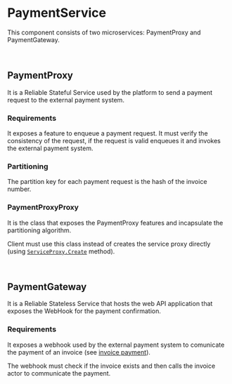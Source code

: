 # PaymentService
This component consists of two microservices: PaymentProxy and PaymentGateway.

<br/>

## PaymentProxy
It is a Reliable Stateful Service used by the platform to send a payment request to the external payment system.

### Requirements
It exposes a feature to enqueue a payment request. It must verify the consistency of the request, if the request is valid enqueues it and invokes the external payment system.

### Partitioning
The partition key for each payment request is the hash of the invoice number.

### PaymentProxyProxy
It is the class that exposes the PaymentProxy features and incapsulate the partitioning algorithm. 

Client must use this class instead of creates the service proxy directly (using <a href="https://docs.microsoft.com/en-us/dotnet/api/microsoft.servicefabric.services.remoting.client.serviceproxy.create?view=azure-dotnet#Microsoft_ServiceFabric_Services_Remoting_Client_ServiceProxy_Create__1_System_Uri_Microsoft_ServiceFabric_Services_Client_ServicePartitionKey_Microsoft_ServiceFabric_Services_Communication_Client_TargetReplicaSelector_System_String_" target="_blank">`ServiceProxy.Create`</a> method).

<br/>

## PaymentGateway
It is a Reliable Stateless Service that hosts the web API application that exposes the WebHook for the payment confirmation.

### Requirements
It exposes a webhook used by the external payment system to comunicate the payment of an invoice (see [invoice payment](Scenario-InvoicePayment.md)).

The webhook must check if the invoice exists and then calls the invoice actor to communicate the payment.